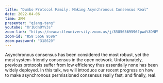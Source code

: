 ```yaml
---
title: "Dumbo Protocol Family: Making Asynchronous Consensus Real"
date: 2022-04-06
time: 2PM
presenter: "qiang-tang"
youtube: "Xr1UdnUYV3s"
zoom-link: "https://newcastleuniversity.zoom.us/j/85856569596?pwd%3DNFVlM0RmQitTWHNJK1FVS2x3bzhJQT09"
zoom-id: "858 5656 9596"
zoom-password: "318620"
---
```


Asynchronous consensus has been considered the most robust, yet the most system-friendly consensus in the open network. Unfortunately, previous protocols suffer from low efficiency thus essentially none has been widely deployed. In this talk, we will introduce our recent progress on how to make asynchronous permissioned consensus really fast, and finally, real.
